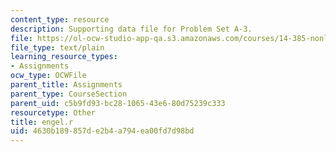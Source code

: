 ```yaml
---
content_type: resource
description: Supporting data file for Problem Set A-3.
file: https://ol-ocw-studio-app-qa.s3.amazonaws.com/courses/14-385-nonlinear-econometric-analysis-fall-2007/4630b189857de2b4a794ea00fd7d98bd_engel.r
file_type: text/plain
learning_resource_types:
- Assignments
ocw_type: OCWFile
parent_title: Assignments
parent_type: CourseSection
parent_uid: c5b9fd93-bc28-1065-43e6-80d75239c333
resourcetype: Other
title: engel.r
uid: 4630b189-857d-e2b4-a794-ea00fd7d98bd
---
```

